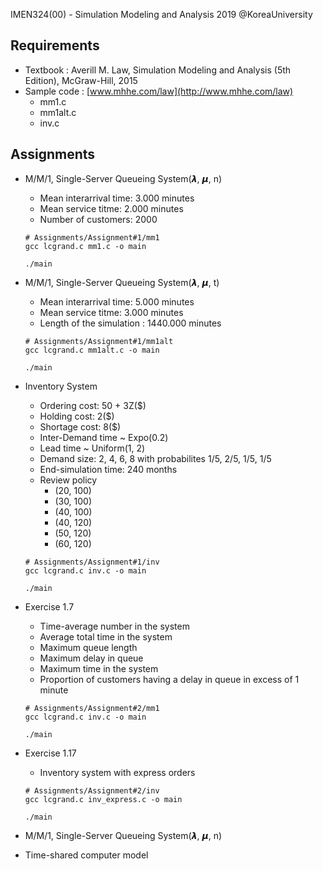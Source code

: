 IMEN324(00) - Simulation Modeling and Analysis 2019 @KoreaUniversity

## Requirements

- Textbook : Averill M. Law, Simulation Modeling and Analysis (5th Edition), McGraw-Hill, 2015
- Sample code : [www.mhhe.com/law](http://www.mhhe.com/law)
  - mm1.c
  - mm1alt.c
  - inv.c

## Assignments

- M/M/1, Single-Server Queueing System(𝞴, 𝞵, n)

  - Mean interarrival time: 3.000 minutes
  - Mean service titme: 2.000 minutes
  - Number of customers: 2000

  ```shell
  # Assignments/Assignment#1/mm1
  gcc lcgrand.c mm1.c -o main
  ```

  ```
  ./main
  ```

- M/M/1, Single-Server Queueing System(𝞴, 𝞵, t)

  - Mean interarrival time: 5.000 minutes
  - Mean service titme: 3.000 minutes
  - Length of the simulation : 1440.000 minutes

  ```shell
  # Assignments/Assignment#1/mm1alt
  gcc lcgrand.c mm1alt.c -o main
  ```

  ```shell
  ./main
  ```

- Inventory System

  - Ordering cost: 50 + 3Z(\$)
  - Holding cost: 2(\$)
  - Shortage cost: 8(\$)
  - Inter-Demand time ~ Expo(0.2)
  - Lead time ~ Uniform(1, 2)
  - Demand size: 2, 4, 6, 8 with probabilites 1/5, 2/5, 1/5, 1/5
  - End-simulation time: 240 months
  - Review policy
    - (20, 100)
    - (30, 100)
    - (40, 100)
    - (40, 120)
    - (50, 120)
    - (60, 120)

  ```shell
  # Assignments/Assignment#1/inv
  gcc lcgrand.c inv.c -o main
  ```

  ```shell
  ./main
  ```

- Exercise 1.7

  - Time-average number in the system
  - Average total time in the system
  - Maximum queue length
  - Maximum delay in queue
  - Maximum time in the system
  - Proportion of customers having a delay in queue in excess of 1 minute

  ```shell
  # Assignments/Assignment#2/mm1
  gcc lcgrand.c inv.c -o main
  ```

  ```shell
  ./main
  ```

- Exercise 1.17

  - Inventory system with express orders

  ```shell
  # Assignments/Assignment#2/inv
  gcc lcgrand.c inv_express.c -o main
  ```

  ```shell
  ./main
  ```

- M/M/1, Single-Server Queueing System(𝞴, 𝞵, n)

- Time-shared computer model
